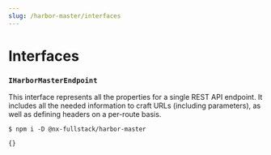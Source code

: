 ```yaml
---
slug: /harbor-master/interfaces
---
```


# Interfaces

### `IHarborMasterEndpoint`

This interface represents all the properties for a single REST API endpoint. It
includes all the needed information to craft URLs (including parameters), as well
as defining headers on a per-route basis.

```shell
$ npm i -D @nx-fullstack/harbor-master

{}
```
